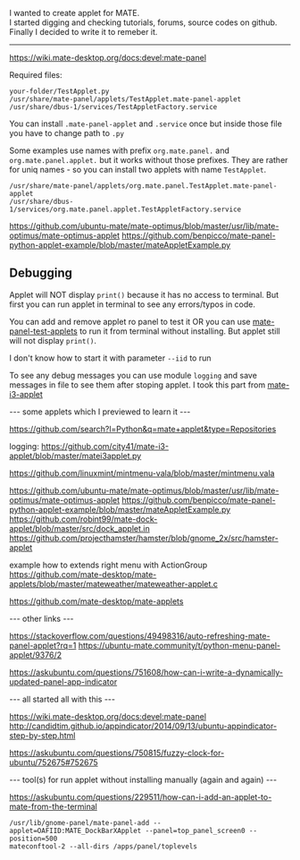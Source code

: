 I wanted to create applet for MATE.  
I started digging and checking tutorials, forums, source codes on github.  
Finally I decided to write it to remeber it.  


---

https://wiki.mate-desktop.org/docs:devel:mate-panel


Required files:

```
your-folder/TestApplet.py
/usr/share/mate-panel/applets/TestApplet.mate-panel-applet
/usr/share/dbus-1/services/TestAppletFactory.service
```

You can install `.mate-panel-applet` and `.service` once 
but inside those file you have to change path to `.py`

Some examples use names with prefix `org.mate.panel.` and `org.mate.panel.applet.` but it works without those prefixes.
They are rather for uniq names - so you can install two applets with name `TestApplet`.

```
/usr/share/mate-panel/applets/org.mate.panel.TestApplet.mate-panel-applet
/usr/share/dbus-1/services/org.mate.panel.applet.TestAppletFactory.service
```


https://github.com/ubuntu-mate/mate-optimus/blob/master/usr/lib/mate-optimus/mate-optimus-applet
https://github.com/benpicco/mate-panel-python-applet-example/blob/master/mateAppletExample.py

## Debugging

Applet will NOT display `print()` because it has no access to terminal. 
But first you can run applet in terminal to see any errors/typos in code.

You can add and remove applet ro panel to test it OR you can use [mate-panel-test-applets](https://www.systutorials.com/docs/linux/man/1-mate-panel-test-applets/)
to run it from terminal without installing. But applet still will not display `print()`.

I don't know how to start it with parameter `--iid` to run 


To see any debug messages you can use module `logging` and save messages in file to see them after stoping applet.
I took this part from [mate-i3-applet](https://github.com/city41/mate-i3-applet/blob/master/matei3applet.py)


--- some applets which I previewed to learn it ---

https://github.com/search?l=Python&q=mate+applet&type=Repositories

logging: https://github.com/city41/mate-i3-applet/blob/master/matei3applet.py

https://github.com/linuxmint/mintmenu-vala/blob/master/mintmenu.vala

https://github.com/ubuntu-mate/mate-optimus/blob/master/usr/lib/mate-optimus/mate-optimus-applet
https://github.com/benpicco/mate-panel-python-applet-example/blob/master/mateAppletExample.py
https://github.com/robint99/mate-dock-applet/blob/master/src/dock_applet.in
https://github.com/projecthamster/hamster/blob/gnome_2x/src/hamster-applet

example how to extends right menu with ActionGroup
https://github.com/mate-desktop/mate-applets/blob/master/mateweather/mateweather-applet.c

https://github.com/mate-desktop/mate-applets

--- other links ---

https://stackoverflow.com/questions/49498316/auto-refreshing-mate-panel-applet?rq=1
https://ubuntu-mate.community/t/python-menu-panel-applet/9376/2

https://askubuntu.com/questions/751608/how-can-i-write-a-dynamically-updated-panel-app-indicator


--- all started all with this ---

https://wiki.mate-desktop.org/docs:devel:mate-panel
http://candidtim.github.io/appindicator/2014/09/13/ubuntu-appindicator-step-by-step.html

https://askubuntu.com/questions/750815/fuzzy-clock-for-ubuntu/752675#752675


--- tool(s) for run applet without installing manually (again and again) ---

https://askubuntu.com/questions/229511/how-can-i-add-an-applet-to-mate-from-the-terminal

    /usr/lib/gnome-panel/mate-panel-add --applet=OAFIID:MATE_DockBarXApplet --panel=top_panel_screen0 --position=500
    mateconftool-2 --all-dirs /apps/panel/toplevels
